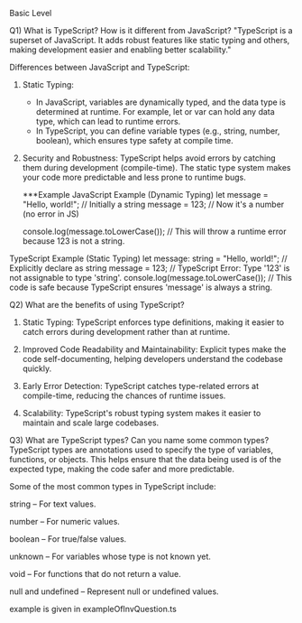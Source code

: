 Basic Level

Q1) What is TypeScript? How is it different from JavaScript?
"TypeScript is a superset of JavaScript. It adds robust features like static typing and others, making development easier and enabling better scalability."

Differences between JavaScript and TypeScript:

1. Static Typing:

   - In JavaScript, variables are dynamically typed, and the data type is determined at runtime. For example, let or var can hold any data type, which can lead to runtime errors.
   - In TypeScript, you can define variable types (e.g., string, number, boolean), which ensures type safety at compile time.

2. Security and Robustness:
   TypeScript helps avoid errors by catching them during development (compile-time).
   The static type system makes your code more predictable and less prone to runtime bugs.

   \*\*\*Example
   JavaScript Example (Dynamic Typing)
   let message = "Hello, world!"; // Initially a string
   message = 123; // Now it's a number (no error in JS)

   console.log(message.toLowerCase());
   // This will throw a runtime error because 123 is not a string.

<!-- In JavaScript, variables can change types dynamically, which might lead to errors that are only caught during runtime. -->

TypeScript Example (Static Typing)
let message: string = "Hello, world!"; // Explicitly declare as string
message = 123; // TypeScript Error: Type '123' is not assignable to type 'string'.
console.log(message.toLowerCase());
// This code is safe because TypeScript ensures 'message' is always a string.

<!-- Here, TypeScript catches the error at compile-time, ensuring type safety and preventing the runtime crash. -->

Q2) What are the benefits of using TypeScript?

1. Static Typing:
   TypeScript enforces type definitions, making it easier to catch errors during development rather than at runtime.

2. Improved Code Readability and Maintainability:
   Explicit types make the code self-documenting, helping developers understand the codebase quickly.

3. Early Error Detection:
   TypeScript catches type-related errors at compile-time, reducing the chances of runtime issues.

4. Scalability:
   TypeScript's robust typing system makes it easier to maintain and scale large codebases.

Q3) What are TypeScript types? Can you name some common types?
TypeScript types are annotations used to specify the type of variables, functions, or objects. This helps ensure that the data being used is of the expected type, making the code safer and more predictable.

Some of the most common types in TypeScript include:

string – For text values.

number – For numeric values.

boolean – For true/false values.

unknown – For variables whose type is not known yet.

void – For functions that do not return a value.

null and undefined – Represent null or undefined values.

example is given in exampleOfInvQuestion.ts
